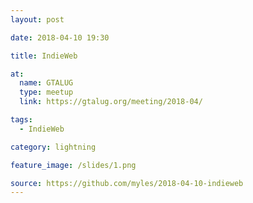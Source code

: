 ```yaml
---
layout: post

date: 2018-04-10 19:30

title: IndieWeb

at:
  name: GTALUG
  type: meetup
  link: https://gtalug.org/meeting/2018-04/

tags:
  - IndieWeb

category: lightning

feature_image: /slides/1.png

source: https://github.com/myles/2018-04-10-indieweb
---
```

